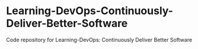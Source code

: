 # Learning-DevOps-Continuously-Deliver-Better-Software
Code repository for Learning-DevOps: Continuously Deliver Better Software
